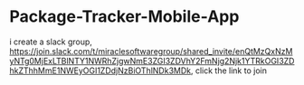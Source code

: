 # Package-Tracker-Mobile-App
i create a slack group, https://join.slack.com/t/miraclesoftwaregroup/shared_invite/enQtMzQxNzMyNTg0MjExLTBlNTY1NWRhZjgwNmE3ZGI3ZDVhY2FmNjg2Njk1YTRkOGI3ZDhkZThhMmE1NWEyOGI1ZDdjNzBiOThlNDk3MDk, click the link to join
